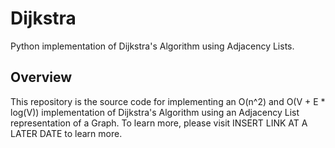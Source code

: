# Dijkstra
Python implementation of Dijkstra's Algorithm using Adjacency Lists.

## Overview
This repository is the source code for implementing an O(n^2) and O(V + E * log(V)) implementation of Dijkstra's Algorithm using an Adjacency List representation of a Graph.
To learn more, please visit INSERT LINK AT A LATER DATE to learn more.
